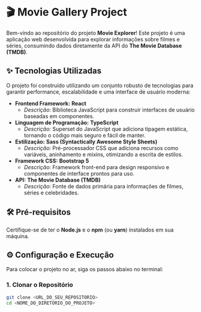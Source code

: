 # 🎬 Movie Gallery Project

Bem-vindo ao repositório do projeto **Movie Explorer**! Este projeto é uma aplicação web desenvolvida para explorar informações sobre filmes e séries, consumindo dados diretamente da API do **The Movie Database (TMDB)**.

## ✨ Tecnologias Utilizadas

O projeto foi construído utilizando um conjunto robusto de tecnologias para garantir performance, escalabilidade e uma interface de usuário moderna:

* **Frontend Framework:** **React**
    * *Descrição:* Biblioteca JavaScript para construir interfaces de usuário baseadas em componentes.
* **Linguagem de Programação:** **TypeScript**
    * *Descrição:* Superset do JavaScript que adiciona tipagem estática, tornando o código mais seguro e fácil de manter.
* **Estilização:** **Sass (Syntactically Awesome Style Sheets)**
    * *Descrição:* Pré-processador CSS que adiciona recursos como variáveis, aninhamento e mixins, otimizando a escrita de estilos.
* **Framework CSS:** **Bootstrap 5**
    * *Descrição:* Framework front-end para design responsivo e componentes de interface prontos para uso.
* **API:** **The Movie Database (TMDB)**
    * *Descrição:* Fonte de dados primária para informações de filmes, séries e celebridades.

## 🛠️ Pré-requisitos

Certifique-se de ter o **Node.js** e o **npm** (ou **yarn**) instalados em sua máquina.

## ⚙️ Configuração e Execução

Para colocar o projeto no ar, siga os passos abaixo no terminal:

### 1. Clonar o Repositório

```bash
git clone <URL_DO_SEU_REPOSITORIO>
cd <NOME_DO_DIRETORIO_DO_PROJETO>
